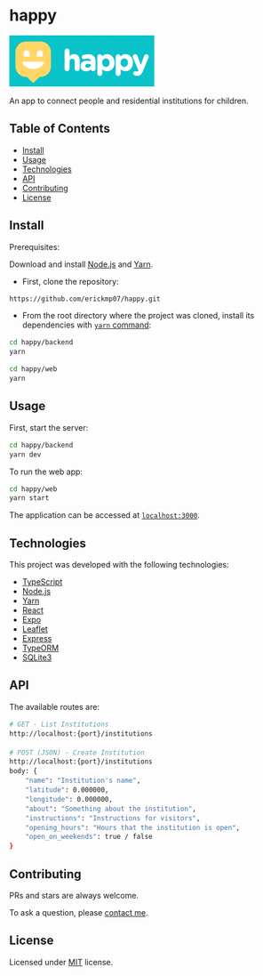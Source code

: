 # happy

![banner](./web/src/assets/images/banner.png)

An app to connect people and residential institutions for children.

## Table of Contents

- [Install](#install)
- [Usage](#usage)
- [Technologies](#technologies)
- [API](#api)
- [Contributing](#contributing)
- [License](#license)

## Install

Prerequisites:

Download and install [Node.js](https://nodejs.org/en/download/) and [Yarn](https://classic.yarnpkg.com/en/docs/install/).

- First, clone the repository:
```bash
https://github.com/erickmp07/happy.git
```

- From the root directory where the project was cloned, install its dependencies with [`yarn` command](https://classic.yarnpkg.com/en/docs/usage):
```bash
cd happy/backend
yarn
```

```bash
cd happy/web
yarn
```

## Usage

First, start the server:
```bash
cd happy/backend
yarn dev
```

To run the web app:
```bash
cd happy/web
yarn start
```

The application can be accessed at [`localhost:3000`](http://localhost:3000).

## Technologies

This project was developed with the following technologies:

- [TypeScript](https://www.typescriptlang.org/)
- [Node.js](https://nodejs.org)
- [Yarn](https://yarnpkg.com/)
- [React](https://reactjs.org/)
- [Expo](https://docs.expo.io/)
- [Leaflet](https://leafletjs.com/)
- [Express](https://expressjs.com/)
- [TypeORM](https://typeorm.io/#/)
- [SQLite3](https://sqlite.org)

## API

The available routes are:

```bash
# GET - List Institutions
http://localhost:{port}/institutions

# POST (JSON) - Create Institution
http://localhost:{port}/institutions
body: {
    "name": "Institution's name",
	"latitude": 0.000000,
	"longitude": 0.000000,
	"about": "Something about the institution",
	"instructions": "Instructions for visitors",
	"opening_hours": "Hours that the institution is open",
	"open_on_weekends": true / false
}
```

## Contributing

PRs and stars are always welcome.

To ask a question, please [contact me](mailto:erimacedo_92@hotmail.com).

## License

Licensed under [MIT](LICENSE) license.